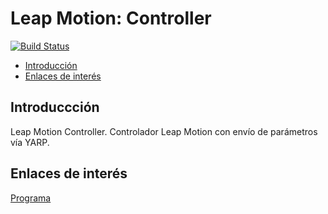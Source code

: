# Leap Motion: Controller
[![Build Status](https://travis-ci.org/davidvelascogarcia/Leap-Motion-Controller.svg?branch=develop)](https://travis-ci.org/davidvelascogarcia/Leap-Motion-Controller)

- [Introducción](#introducción)
- [Enlaces de interés](#enlaces-de-interés)

## Introduccción

Leap Motion Controller. Controlador Leap Motion con envío de parámetros vía YARP.

## Enlaces de interés

[Programa](./programs)
